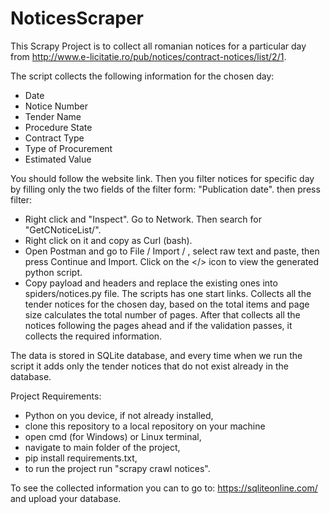 # NoticesScraper

This Scrapy Project is to collect all romanian notices for a particular day from http://www.e-licitatie.ro/pub/notices/contract-notices/list/2/1.

The script collects the following information for the chosen day:

- Date
- Notice Number
- Tender Name
- Procedure State
- Contract Type
- Type of Procurement
- Estimated Value

You should follow the website link. Then you filter notices for specific day by filling only the two fields of the filter form: "Publication date".
then press filter:
  - Right click and "Inspect". Go to Network. Then search for "GetCNoticeList/".
  - Right click on it and copy as Curl (bash).
  - Open Postman and go to File / Import / , select raw text and paste, then press Continue and Import. Click on the </> icon to view the generated python script.
  - Copy payload and headers and replace the existing ones into spiders/notices.py file.
The scripts has one start links. Collects all the tender notices for the chosen day, based on the total items and page size calculates the total number of pages. 
After that collects all the notices following the pages ahead and if the validation passes, it collects the required information.

The data is stored in SQLite database, and every time when we run the script it adds only the tender notices that do not exist already in the database.

Project Requirements:
   -  Python on you device, if not already installed,
   - clone this repository to a local repository on your machine
   - open cmd (for Windows) or Linux terminal,
   - navigate to main folder of the project,
   - pip install requirements.txt,
   - to run the project run "scrapy crawl notices".

To see the collected information you can to go to: https://sqliteonline.com/ and upload your database.
